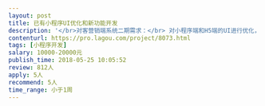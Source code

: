 ```yaml
---                
layout: post       
title: 已有小程序UI优化和新功能开发           
description: '</br>对客营销端系统二期需求：</br> 对小程序端和H5端的UI进行优化，页面功能增强。总计12个页面，全部是信息展示功能。</br>要求：</br>前端小团队，或有UI设计水平的前端开发个人。</br>ui水平高，小程序开发 和 H5开发出活快。</br>另有AFRAM全景图展示功能优化，做过全景展示，能解决问题。</br>小项目，需要尽快投入开发，1-2周内完成。</br>'     
contenturl: https://pro.lagou.com/project/8073.html      
tags: [小程序开发]            
salary: 10000-20000元          
publish_time: 2018-05-25 10:05:52         
review: 812人                   
apply: 5人                   
recommend: 5人                   
time_range: 小于1周              
---                 
```

